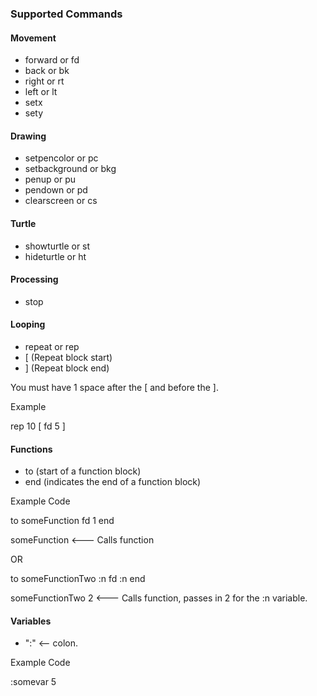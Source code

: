 ### Supported Commands

#### Movement
* forward or fd
* back or bk
* right or rt
* left or lt
* setx
* sety

#### Drawing
* setpencolor or pc
* setbackground or bkg
* penup or pu
* pendown or pd
* clearscreen or cs

#### Turtle
* showturtle or st
* hideturtle or ht

#### Processing ####
* stop


#### Looping
* repeat or rep
* [  (Repeat block start)
* ] (Repeat block end) 

You must have 1 space after the [ and before the ]. 

Example

rep 10 [ fd 5 ] 

#### Functions
* to (start of a function block)
* end (indicates the end of a function block)

Example Code

to someFunction 
fd 1
end

someFunction   <--- Calls function

OR

to someFunctionTwo :n
fd :n
end

someFunctionTwo 2  <--- Calls function, passes in 2 for the :n variable. 

#### Variables
* ":" <-- colon.

Example Code

:somevar 5


